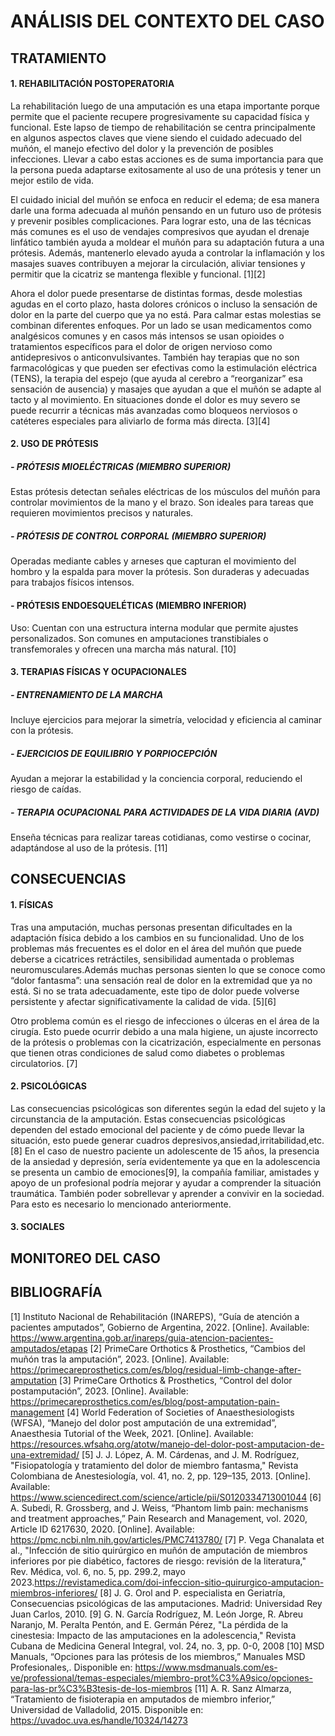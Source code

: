 # ANÁLISIS DEL CONTEXTO DEL CASO

## TRATAMIENTO

#### 1. REHABILITACIÓN POSTOPERATORIA

La rehabilitación luego de una amputación es una etapa importante porque permite que el paciente recupere progresivamente su capacidad física y funcional. Este lapso de tiempo de rehabilitación se centra principalmente en algunos aspectos claves que viene siendo el cuidado adecuado del muñón, el manejo efectivo del dolor y la prevención de posibles infecciones. Llevar a cabo estas acciones es de suma importancia para que la persona pueda adaptarse exitosamente al uso de una prótesis y tener un mejor estilo de vida.

El cuidado inicial del muñón se enfoca en reducir el edema; de esa manera darle una forma adecuada al muñón pensando en un futuro uso de prótesis y prevenir posibles complicaciones. Para lograr esto, una de las técnicas más comunes es el uso de vendajes compresivos que ayudan el drenaje linfático también ayuda a moldear el muñón para su adaptación futura a una prótesis. Además, mantenerlo elevado ayuda a controlar la inflamación y los masajes suaves contribuyen a mejorar la circulación, aliviar tensiones y permitir que la cicatriz se mantenga flexible y funcional. [1][2]

Ahora el dolor puede presentarse de distintas formas, desde molestias agudas en el corto plazo, hasta dolores crónicos o incluso la sensación de dolor en la parte del cuerpo que ya no está. Para calmar estas molestias se combinan diferentes enfoques. Por un lado se usan medicamentos como analgésicos comunes y en casos más intensos se usan opioides o tratamientos específicos para el dolor de origen nervioso como antidepresivos o anticonvulsivantes. También hay terapias que no son farmacológicas y que pueden ser efectivas como la estimulación eléctrica (TENS), la terapia del espejo (que ayuda al cerebro a “reorganizar” esa sensación de ausencia) y masajes que ayudan a que el muñón se adapte al tacto y al movimiento. En situaciones donde el dolor es muy severo se puede recurrir a técnicas más avanzadas como bloqueos nerviosos o catéteres especiales para aliviarlo de forma más directa. [3][4]


#### 2. USO DE PRÓTESIS

  #####   - PRÓTESIS MIOELÉCTRICAS (MIEMBRO SUPERIOR)
  
Estas prótesis detectan señales eléctricas de los músculos del muñón para controlar movimientos de la mano y el brazo. Son ideales para tareas que requieren movimientos precisos y naturales.


 ##### - PRÓTESIS DE CONTROL CORPORAL (MIEMBRO SUPERIOR)

Operadas mediante cables y arneses que capturan el movimiento del hombro y la espalda para mover la prótesis. Son duraderas y adecuadas para trabajos físicos intensos.

  #### - PRÓTESIS ENDOESQUELÉTICAS (MIEMBRO INFERIOR)

Uso: Cuentan con una estructura interna modular que permite ajustes personalizados. Son comunes en amputaciones transtibiales o transfemorales y ofrecen una marcha más natural. [10]


#### 3. TERAPIAS FÍSICAS Y OCUPACIONALES


##### - ENTRENAMIENTO DE LA MARCHA

Incluye ejercicios para mejorar la simetría, velocidad y eficiencia al caminar con la prótesis.

##### - EJERCICIOS DE EQUILIBRIO Y PORPIOCEPCIÓN

Ayudan a mejorar la estabilidad y la conciencia corporal, reduciendo el riesgo de caídas.

##### - TERAPIA OCUPACIONAL PARA ACTIVIDADES DE LA VIDA DIARIA (AVD)

Enseña técnicas para realizar tareas cotidianas, como vestirse o cocinar, adaptándose al uso de la prótesis. [11]


## CONSECUENCIAS


#### 1. FÍSICAS

Tras una amputación, muchas personas presentan dificultades en la adaptación física debido a los cambios en su funcionalidad. Uno de los problemas más frecuentes es el dolor en el área del muñón que puede deberse a cicatrices retráctiles, sensibilidad aumentada o problemas neuromusculares.Además muchas personas sienten lo que se conoce como “dolor fantasma”: una sensación real de dolor en la extremidad que ya no está. Si no se trata adecuadamente, este tipo de dolor puede volverse persistente y afectar significativamente la calidad de vida. [5][6]

Otro problema común es el riesgo de infecciones o úlceras en el área de la cirugía. Esto puede ocurrir debido a una mala higiene, un ajuste incorrecto de la prótesis o problemas con la cicatrización, especialmente en personas que tienen otras condiciones de salud como diabetes o problemas circulatorios. [7]


#### 2. PSICOLÓGICAS

Las consecuencias psicológicas son diferentes según la edad del sujeto y la circunstancia de la amputación. Estas consecuencias psicológicas dependen del estado emocional del paciente y de cómo puede llevar la situación, esto puede generar cuadros depresivos,ansiedad,irritabilidad,etc. [8]
En el caso de nuestro paciente un adolescente de 15 años, la presencia de la ansiedad y depresión, sería evidentemente ya que en la adolescencia se presenta un cambio de emociones[9], la compañía familiar, amistades y apoyo de un profesional podría mejorar y ayudar a comprender la situación traumática. También poder sobrellevar y aprender a convivir en la sociedad. Para esto es necesario lo mencionado anteriormente.


#### 3. SOCIALES

## MONITOREO DEL CASO

## BIBLIOGRAFÍA

[1]  Instituto Nacional de Rehabilitación (INAREPS), “Guía de atención a pacientes amputados”, Gobierno de Argentina, 2022. [Online]. Available: https://www.argentina.gob.ar/inareps/guia-atencion-pacientes-amputados/etapas
[2] PrimeCare Orthotics & Prosthetics, “Cambios del muñón tras la amputación”, 2023. [Online]. Available: https://primecareprosthetics.com/es/blog/residual-limb-change-after-amputation
[3] PrimeCare Orthotics & Prosthetics, “Control del dolor postamputación”, 2023. [Online]. Available: https://primecareprosthetics.com/es/blog/post-amputation-pain-management
[4] World Federation of Societies of Anaesthesiologists (WFSA), “Manejo del dolor post amputación de una extremidad”, Anaesthesia Tutorial of the Week, 2021. [Online]. Available: https://resources.wfsahq.org/atotw/manejo-del-dolor-post-amputacion-de-una-extremidad/
[5] J. J. López, A. M. Cárdenas, and J. M. Rodríguez, "Fisiopatología y tratamiento del dolor de miembro fantasma," Revista Colombiana de Anestesiología, vol. 41, no. 2, pp. 129–135, 2013. [Online]. Available: https://www.sciencedirect.com/science/article/pii/S0120334713001044
[6] A. Subedi, R. Grossberg, and J. Weiss, “Phantom limb pain: mechanisms and treatment approaches,” Pain Research and Management, vol. 2020, Article ID 6217630, 2020. [Online]. Available: https://pmc.ncbi.nlm.nih.gov/articles/PMC7413780/
[7] P. Vega Chanalata et al., "Infección de sitio quirúrgico en muñón de amputación de miembros inferiores por pie diabético, factores de riesgo: revisión de la literatura," Rev. Médica, vol. 6, no. 5, pp. 299.2, mayo 2023.https://revistamedica.com/doi-infeccion-sitio-quirurgico-amputacion-miembros-inferiores/
[8] J. G. Orol and P. especialista en Geriatría, Consecuencias psicológicas de las amputaciones. Madrid: Universidad Rey Juan Carlos, 2010.
[9] G. N. García Rodríguez, M. León Jorge, R. Abreu Naranjo, M. Peralta Pentón, and E. Germán Pérez, "La pérdida de la cinestesia: Impacto de las amputaciones en la adolescencia," Revista Cubana de Medicina General Integral, vol. 24, no. 3, pp. 0-0, 2008
[10] MSD Manuals, “Opciones para las prótesis de los miembros,” Manuales MSD Profesionales,. Disponible en: https://www.msdmanuals.com/es-ve/professional/temas-especiales/miembro-prot%C3%A9sico/opciones-para-las-pr%C3%B3tesis-de-los-miembros
[11] A. R. Sanz Almarza, “Tratamiento de fisioterapia en amputados de miembro inferior,” Universidad de Valladolid, 2015. Disponible en: https://uvadoc.uva.es/handle/10324/14273



